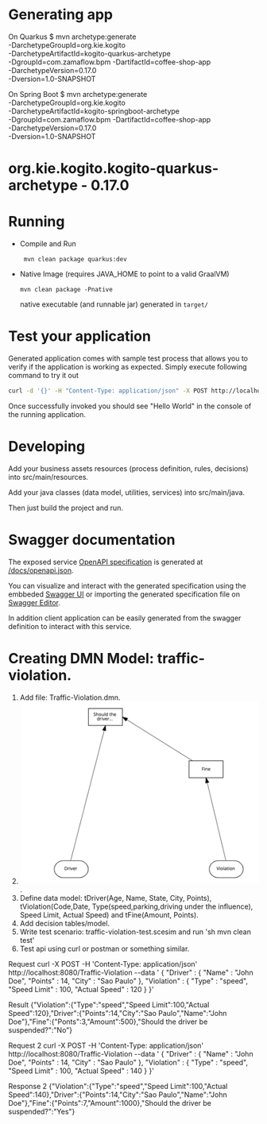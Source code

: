 
# Generating app
On Quarkus
$ mvn archetype:generate \
    -DarchetypeGroupId=org.kie.kogito \
    -DarchetypeArtifactId=kogito-quarkus-archetype \
    -DgroupId=com.zamaflow.bpm -DartifactId=coffee-shop-app \
    -DarchetypeVersion=0.17.0 \
    -Dversion=1.0-SNAPSHOT

On Spring Boot
$ mvn archetype:generate \
    -DarchetypeGroupId=org.kie.kogito \
    -DarchetypeArtifactId=kogito-springboot-archetype \
    -DgroupId=com.zamaflow.bpm -DartifactId=coffee-shop-app \
    -DarchetypeVersion=0.17.0 \
    -Dversion=1.0-SNAPSHOT


# org.kie.kogito.kogito-quarkus-archetype - 0.17.0 #

# Running

- Compile and Run

    ```
     mvn clean package quarkus:dev
    ```

- Native Image (requires JAVA_HOME to point to a valid GraalVM)

    ```
    mvn clean package -Pnative
    ```
  
  native executable (and runnable jar) generated in `target/`

# Test your application

Generated application comes with sample test process that allows you to verify if the application is working as expected. Simply execute following command to try it out

```sh
curl -d '{}' -H "Content-Type: application/json" -X POST http://localhost:8080/greetings
```

Once successfully invoked you should see "Hello World" in the console of the running application.

# Developing

Add your business assets resources (process definition, rules, decisions) into src/main/resources.

Add your java classes (data model, utilities, services) into src/main/java.

Then just build the project and run.


# Swagger documentation

The exposed service [OpenAPI specification](https://swagger.io/docs/specification) is generated at 
[/docs/openapi.json](http://localhost:8080/docs/openapi.json).

You can visualize and interact with the generated specification using the embbeded [Swagger UI](http://localhost:8080/swagger-ui) or importing the generated specification file on [Swagger Editor](https://editor.swagger.io).

In addition client application can be easily generated from the swagger definition to interact with this service.

# Creating DMN Model: traffic-violation.

1. Add file: Traffic-Violation.dmn.
2. ![Model Decision-Requirement Diagram-DRD](/traffic-violation.png).
3. Define data model: tDriver(Age, Name, State, City, Points), tViolation(Code,Date, Type(speed,parking,driving under the influence), Speed Limit, Actual Speed) and tFine(Amount, Points).
4. Add decision tables/model.
5. Write test scenario: traffic-violation-test.scesim and run 'sh mvn clean test'
6. Test api using curl or postman or something similar.

Request
curl -X POST -H 'Content-Type: application/json' http://localhost:8080/Traffic-Violation --data '
{
  "Driver" : {
    "Name" : "John Doe",
    "Points" : 14,
    "City" : "Sao Paulo"
  },
  "Violation" : {
    "Type" : "speed",
    "Speed Limit" : 100,
    "Actual Speed" : 120
  }
}'

Result
{"Violation":{"Type":"speed","Speed Limit":100,"Actual Speed":120},"Driver":{"Points":14,"City":"Sao Paulo","Name":"John Doe"},"Fine":{"Ponts":3,"Amount":500},"Should the driver be suspended?":"No"}

Request 2
curl -X POST -H 'Content-Type: application/json' http://localhost:8080/Traffic-Violation --data '
{
  "Driver" : {
    "Name" : "John Doe",
    "Points" : 14,
    "City" : "Sao Paulo"
  },
  "Violation" : {
    "Type" : "speed",
    "Speed Limit" : 100,
    "Actual Speed" : 140
  }
}'

Response 2
{"Violation":{"Type":"speed","Speed Limit":100,"Actual Speed":140},"Driver":{"Points":14,"City":"Sao Paulo","Name":"John Doe"},"Fine":{"Points":7,"Amount":1000},"Should the driver be suspended?":"Yes"}
